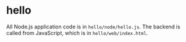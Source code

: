 # hello

All Node.js application code is in `hello/node/hello.js`. The backend is called from JavaScript, which is in `hello/web/index.html`.
